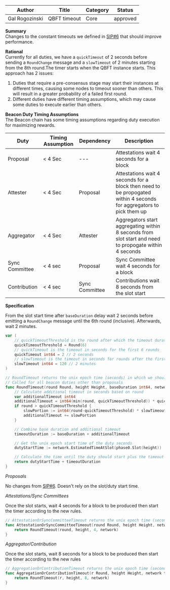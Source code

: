 | Author         | Title                 | Category | Status   |
| -------------- | --------------------- | -------- | -------- |
| Gal Rogozinski |  QBFT timeout | Core     | approved |


**Summary**  
Changes to the constant timeouts we defined in [SIP#6](https://github.com/bloxapp/SIPs/blob/main/sips/constant_qbft_timeout.md) that should improve performance. 

**Rational**  
Currently for all duties, we have a `quickTimeout` of 2 seconds before sending a `RoundChange` message and a `slowTimeout` of 2 minutes starting from the 8th round.The timer starts when the QBFT instance starts. This approach has 2 issues:

1. Duties that require a pre-consensus stage may start their instances at different times, causing some nodes to timeout sooner than others. This will result in a greater probability of a failed first round.
2. Different duties have different timing assumptions, which may cause some duties to execute earlier than others.



**Beacon Duty Timing Assumptions**  
The Beacon chain has some timing assumptions regarding duty execution for maximizing rewards.

| Duty           | Timing Assumption | Dependency     | Description                                                                                                         |
| -------------- | ----------------- | -------------- | ------------------------------------------------------------------------------------------------------------------- |
| Proposal       | < 4 Sec           | ---            | Attestations wait 4 seconds for a block                                                                             |
| Attester       | < 4 Sec           | Proposal       | Attestations wait 4 seconds for a block then need to be propogated within 4 seconds for aggregators to pick them up |
| Aggregator     | < 4 Sec           | Attester       | Aggregators start aggregating within 8 seconds from slot start and need to propogate within 4 seconds               |
| Sync Committee | < 4 sec           | Proposal       | Sync Committee wait 4 seconds for a block                                                                           |
| Contribution   | < 4 sec           | Sync Committee | Contributions wait 8 seconds from the slot start                                                                    |

        

**Specification**

From the slot start time after `baseDuration` delay wait 2 seconds before emitting a `RoundChange` message until the 6th round (inclusive). Afterwards, wait 2 minutes.

```go
var (
	// quickTimeoutThreshold is the round after which the timeout duration increases to 2 minutes
	quickTimeoutThreshold = Round(6)
	// quickTimeout is the timeout in seconds for the first 6 rounds
	quickTimeout int64 = 2 // 2 seconds
	// slowTimeout is the timeout in seconds for rounds after the first 6
	slowTimeout int64 = 120 // 2 minutes
)

// RoundTimeout returns the unix epoch time (seconds) in which we should send a RC message
// Called for all beacon duties other than proposals
func RoundTimeout(round Round, height Height, baseDuration int64, network types.BeaconNetwork) int64 {
	// Calculate additional timeout in seconds based on round
	var additionalTimeout int64
	additionalTimeout = int64(min(round, quickTimeoutThreshold)) * quickTimeout
	if round > quickTimeoutThreshold {
		slowPortion := int64(round-quickTimeoutThreshold) * slowTimeout
		additionalTimeout += slowPortion
	}

	// Combine base duration and additional timeout
	timeoutDuration := baseDuration + additionalTimeout

	// Get the unix epoch start time of the duty seconds
	dutyStartTime := network.EstimatedTimeAtSlot(phase0.Slot(height))

	// Calculate the time until the duty should start plus the timeout duration
	return dutyStartTime + timeoutDuration
}
```

*Proposals*

No changes from [SIP#6](https://github.com/bloxapp/SIPs/blob/main/sips/constant_qbft_timeout.md). Doesn't rely on the slot/duty start time.

*Attestations/Sync Committees*

Once the slot starts, wait 4 seconds for a block to be produced then start the timer according to the new rules.

```go
// AttestationOrSyncCommitteeTimeout returns the unix epoch time (seconds) in which we should send a RC message
func AttestationOrSyncCommitteeTimeout(round Round, height Height, network types.BeaconNetwork) int64 {
	return RoundTimeout(round, height, 4, network)
}
```

*Aggregator/Contribution*

Once the slot starts, wait 8 seconds for a block to be produced then start the timer according to the new rules

```go
// AggregationOrContributionTimeout returns the unix epoch time (seconds) in which we should send a RC message
func AggregationOrContributionTimeout(r Round, height Height, network types.BeaconNetwork) int64 {
	return RoundTimeout(r, height, 8, network)
}
```